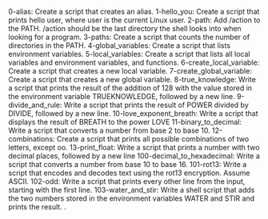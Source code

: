 0-alias: Create a script that creates an alias.
1-hello_you: Create a script that prints hello user, where user is the current Linux user.
2-path: Add /action to the PATH. /action should be the last directory the shell looks into when looking for a program.
3-paths: Create a script that counts the number of directories in the PATH.
4-global_variables: Create a script that lists environment variables.
5-local_variables: Create a script that lists all local variables and environment variables, and functions.
6-create_local_variable: Create a script that creates a new local variable.
7-create_global_variable: Create a script that creates a new global variable. 
8-true_knowledge: Write a script that prints the result of the addition of 128 with the value stored in the environment variable TRUEKNOWLEDGE, followed by a new line.
9-divide_and_rule: Write a script that prints the result of POWER divided by DIVIDE, followed by a new line.
10-love_exponent_breath: Write a script that displays the result of BREATH to the power LOVE
11-binary_to_decimal: Write a script that converts a number from base 2 to base 10.
12-combinations: Create a script that prints all possible combinations of two letters, except oo.
13-print_float: Write a script that prints a number with two decimal places, followed by a new line
100-decimal_to_hexadecimal: Write a script that converts a number from base 10 to base 16.
101-rot13: Write a script that encodes and decodes text using the rot13 encryption. Assume ASCII.
102-odd: Write a script that prints every other line from the input, starting with the first line.
103-water_and_stir: Write a shell script that adds the two numbers stored in the environment variables WATER and STIR and prints the result.
.
